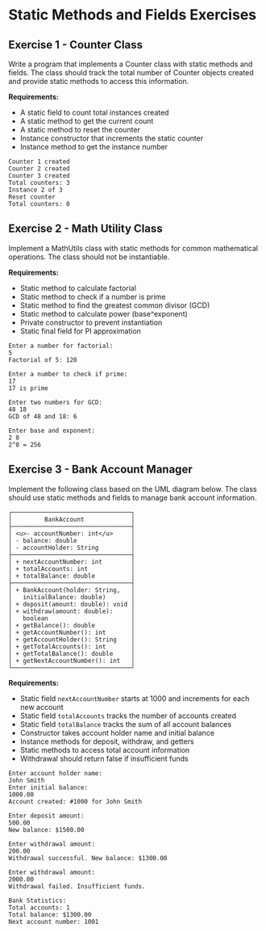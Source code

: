 # Static Methods and Fields Exercises

## Exercise 1 - Counter Class

Write a program that implements a Counter class with static methods and fields. The class should track the total number of Counter objects created and provide static methods to access this information.

**Requirements:**
- A static field to count total instances created
- A static method to get the current count
- A static method to reset the counter
- Instance constructor that increments the static counter
- Instance method to get the instance number

```console
Counter 1 created
Counter 2 created
Counter 3 created
Total counters: 3
Instance 2 of 3
Reset counter
Total counters: 0
```

## Exercise 2 - Math Utility Class

Implement a MathUtils class with static methods for common mathematical operations. The class should not be instantiable.

**Requirements:**
- Static method to calculate factorial
- Static method to check if a number is prime
- Static method to find the greatest common divisor (GCD)
- Static method to calculate power (base^exponent)
- Private constructor to prevent instantiation
- Static final field for PI approximation

```console
Enter a number for factorial:
5
Factorial of 5: 120

Enter a number to check if prime:
17
17 is prime

Enter two numbers for GCD:
48 18
GCD of 48 and 18: 6

Enter base and exponent:
2 8
2^8 = 256
```

## Exercise 3 - Bank Account Manager

Implement the following class based on the UML diagram below. The class should use static methods and fields to manage bank account information.

```
┌─────────────────────────────────┐
│         BankAccount             │
├─────────────────────────────────┤
│ <u>- accountNumber: int</u>     │
│ - balance: double               │
│ - accountHolder: String         │
├─────────────────────────────────┤
│ + nextAccountNumber: int        │
│ + totalAccounts: int            │
│ + totalBalance: double          │
├─────────────────────────────────┤
│ + BankAccount(holder: String,   │
│   initialBalance: double)       │
│ + deposit(amount: double): void │
│ + withdraw(amount: double):     │
│   boolean                       │
│ + getBalance(): double          │
│ + getAccountNumber(): int       │
│ + getAccountHolder(): String    │
│ + getTotalAccounts(): int       │
│ + getTotalBalance(): double     │
│ + getNextAccountNumber(): int   │
└─────────────────────────────────┘
```

**Requirements:**
- Static field `nextAccountNumber` starts at 1000 and increments for each new account
- Static field `totalAccounts` tracks the number of accounts created
- Static field `totalBalance` tracks the sum of all account balances
- Constructor takes account holder name and initial balance
- Instance methods for deposit, withdraw, and getters
- Static methods to access total account information
- Withdrawal should return false if insufficient funds

```console
Enter account holder name:
John Smith
Enter initial balance:
1000.00
Account created: #1000 for John Smith

Enter deposit amount:
500.00
New balance: $1500.00

Enter withdrawal amount:
200.00
Withdrawal successful. New balance: $1300.00

Enter withdrawal amount:
2000.00
Withdrawal failed. Insufficient funds.

Bank Statistics:
Total accounts: 1
Total balance: $1300.00
Next account number: 1001
```
